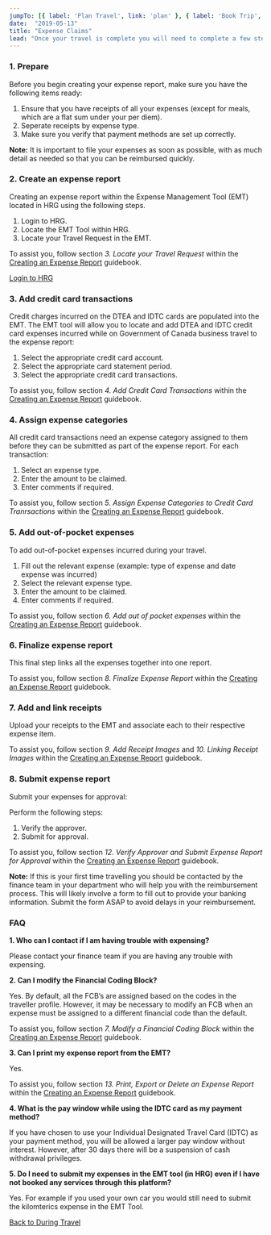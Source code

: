 ```yaml
---
jumpTo: [{ label: 'Plan Travel', link: 'plan' }, { label: 'Book Trip', link: 'book' }, { label: 'During Travel', link: 'travel' }]
date:  "2019-05-13"
title: "Expense Claims"
lead: "Once your travel is complete you will need to complete a few steps to correctly submit an expense report and get reimbursed."
---
```


<article class="content-left col-xs-12 col-sm-12 col-md-12">

<div class="card px-4 pt-4 my-4 bg-light">
    <div class="row">
        <div class="col-sm-8">

### 1. Prepare

Before you begin creating your expense report, make sure you have the following items ready:
1. Ensure that you have receipts of all your expenses (except for meals, which are a flat sum under your per diem).
2. Seperate receipts by expense type. 
3. Make sure you verify that payment methods are set up correctly.

**Note:** It is important to file your expenses as soon as possible, with as much detail as needed so that you can be reimbursed quickly. </div>
        <div class="col-sm-4">
            <p class="text-center">
            </p>
        </div>
    </div>
</div>

<div class="card px-4 pt-4 my-4 bg-light">
    <div class="row">
        <div class="col-sm-8">

### 2. Create an expense report

Creating an expense report within the Expense Management Tool (EMT) located in HRG using the following steps. 

1. Login to HRG.
2. Locate the EMT Tool within HRG.
3. Locate your Travel Request in the EMT.

To assist you, follow section *3. Locate your Travel Request* within the [Creating an Expense Report](https://hrg.exceedlms.com/student/activity/220777-creating-an-expense-report-ug) guidebook.
</div>
        <div class="col-sm-4">
            <p class="text-center">
                <a href="https://isuite6.hrgworldwide.com/gcportal/en-ca/sts.aspx"  class="btn btn-primary my-4 px-4" target="_blank">Login to HRG</a>
            </p>
        </div>
    </div>
</div>

<div class="card px-4 pt-4 my-4 bg-light">
    <div class="row">
        <div class="col-sm-8">

### 3. Add credit card transactions

Credit charges incurred on the DTEA and IDTC cards are populated into the EMT.  The EMT tool will allow you to locate and add DTEA and IDTC credit card expenses incurred while on Government of Canada business travel to the expense report:

1. Select the appropriate credit card account.
2. Select the appropriate card statement period.
3. Select the appropriate credit card transactions.

To assist you, follow section *4. Add Credit Card Transactions* within the [Creating an Expense Report](https://hrg.exceedlms.com/student/activity/220777-creating-an-expense-report-ug) guidebook.
</div>
        <div class="col-sm-4">
            <p class="text-center">
            </p>
        </div>
    </div>
</div>

<div class="card px-4 pt-4 my-4 bg-light">
    <div class="row">
        <div class="col-sm-8">

### 4. Assign expense categories

All credit card transactions need an expense category assigned to them before they can be submitted as part of the expense report.  For each transaction:

1. Select an expense type.
2. Enter the amount to be claimed.
3. Enter comments if required.

To assist you, follow section *5. Assign Expense Categories to Credit Card Tranrsactions* within the [Creating an Expense Report](https://hrg.exceedlms.com/student/activity/220777-creating-an-expense-report-ug) guidebook.
</div>
        <div class="col-sm-4">
            <p class="text-center">
            </p>
        </div>
    </div>
</div>

<div class="card px-4 pt-4 my-4 bg-light">
    <div class="row">
        <div class="col-sm-8">

### 5. Add out-of-pocket expenses

To add out-of-pocket expenses incurred during your travel.

1. Fill out the relevant expense (example: type of expense and date expense was incurred)
2. Select the relevant expense type.
3. Enter the amount to be claimed.
4. Enter comments if required.

To assist you, follow section *6. Add out of pocket expenses* within the [Creating an Expense Report](https://hrg.exceedlms.com/student/activity/220777-creating-an-expense-report-ug) guidebook.
</div>
        <div class="col-sm-4">
            <p class="text-center">
            </p>
        </div>
    </div>
</div>

<div class="card px-4 pt-4 my-4 bg-light">
    <div class="row">
        <div class="col-sm-8">

### 6. Finalize expense report

This final step links all the expenses together into one report.

To assist you, follow section *8. Finalize Expense Report* within the [Creating an Expense Report](https://hrg.exceedlms.com/student/activity/220777-creating-an-expense-report-ug) guidebook.
</div>
        <div class="col-sm-4">
            <p class="text-center">
            </p>
        </div>
    </div>
</div>

<div class="card px-4 pt-4 my-4 bg-light">
    <div class="row">
        <div class="col-sm-8">

### 7. Add and link receipts

Upload your receipts to the EMT and associate each to their respective expense item.

To assist you, follow section *9. Add Receipt Images* and *10. Linking Receipt Images* within the [Creating an Expense Report](https://hrg.exceedlms.com/student/activity/220777-creating-an-expense-report-ug) guidebook.
</div>
        <div class="col-sm-4">
            <p class="text-center">
            </p>
        </div>
    </div>
</div>

<div class="card px-4 pt-4 my-4 bg-light">
    <div class="row">
        <div class="col-sm-8">

### 8. Submit expense report

Submit your expenses for approval:

Perform the following steps:
1. Verify the approver.
2. Submit for approval.

To assist you, follow section *12. Verify Approver and Submit Expense Report for Approval* within the [Creating an Expense Report](https://hrg.exceedlms.com/student/activity/220777-creating-an-expense-report-ug) guidebook.

**Note:** If this is your first time travelling you should be contacted by the finance team in your department who will help you with the reimbursement process.  This will likely involve a form to fill out to provide your banking information.  Submit the form ASAP to avoid delays in your reimbursement. 
</div>
        <div class="col-sm-4">
            <p class="text-center">
            </p>
        </div>
    </div>
</div>

<div class="card px-4 pt-4 my-4 bg-light">
    <div class="row">
        <div class="col-sm-8">

### FAQ

**1. Who can I contact if I am having trouble with expensing?**

Please contact your finance team if you are having any trouble with expensing.

**2. Can I modify the Financial Coding Block?**

Yes.  By default, all the FCB’s are assigned based on the codes in the traveller profile. However, it may be necessary to modify an FCB when an expense must be assigned to a different financial code than the default.

To assist you, follow section *7. Modify a Financial Coding Block* within the [Creating an Expense Report](https://hrg.exceedlms.com/student/activity/220777-creating-an-expense-report-ug) guidebook.

**3. Can I print my expense report from the EMT?**

Yes. 

To assist you, follow section *13. Print, Export or Delete an Expense Report* within the [Creating an Expense Report](https://hrg.exceedlms.com/student/activity/220777-creating-an-expense-report-ug) guidebook.

**4. What is the pay window while using the IDTC card as my payment method?**

If you have chosen to use your Individual Designated Travel Card (IDTC) as your payment method, you will be allowed a larger pay window without interest. However, after 30 days there will be a suspension of cash withdrawal privileges.

**5. Do I need to submit my expenses in the EMT tool (in HRG) even if I have not booked any services through this platform?**

Yes.  For example if you used your own car you would still need to submit the kilomterics expense in the EMT Tool.

</div>
        <div class="col-sm-4">
            <p class="text-center">
            </p>
        </div>
    </div>
</div>

<p class="text-center">
    <a href="/en/travel" class="btn btn-outline-primary my-4 px-4">Back to During Travel</a>
</p>

</article>